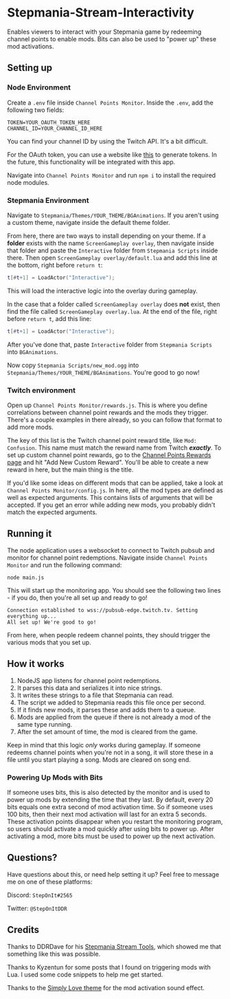 # Stepmania-Stream-Interactivity
Enables viewers to interact with your Stepmania game by redeeming channel points to enable mods. Bits can also be used to "power up" these mod activations.

## Setting up

### Node Environment
Create a `.env` file inside `Channel Points Monitor`. Inside the `.env`, add the following two fields:
```
TOKEN=YOUR_OAUTH_TOKEN_HERE
CHANNEL_ID=YOUR_CHANNEL_ID_HERE
```
You can find your channel ID by using the Twitch API. It's a bit difficult.

For the OAuth token, you can use a website like [this](https://twitchtokengenerator.com/) to generate tokens. In the future, this
functionality will be integrated with this app.

Navigate into `Channel Points Monitor` and run `npm i` to install the required node modules.

### Stepmania Environment
Navigate to `Stepmania/Themes/YOUR_THEME/BGAnimations`. If you aren't using a custom theme, navigate inside the default theme folder.

From here, there are two ways to install depending on your theme. If a **folder** exists with the name `ScreenGameplay overlay`, then navigate inside that folder and paste the `Interactive` folder from `Stepmania Scripts` inside there. Then open `ScreenGameplay overlay/default.lua` and add this line at the bottom, right before `return t`:
```lua
t[#t+1] = LoadActor("Interactive");
```
This will load the interactive logic into the overlay during gameplay.

In the case that a folder called `ScreenGameplay overlay` does **not** exist, then find the file called `ScreenGameplay overlay.lua`. At the end of the file, right before `return t`, add this line:
```lua
t[#t+1] = LoadActor("Interactive");
```
After you've done that, paste `Interactive` folder from `Stepmania Scripts` into `BGAnimations`.

Now copy `Stepmania Scripts/new_mod.ogg` into `Stepmania/Themes/YOUR_THEME/BGAnimations`. You're good to go now!

### Twitch environment
Open up `Channel Points Monitor/rewards.js`. This is where you define correlations between channel point rewards and the mods they trigger. There's a couple examples in there already, so you can follow that format to add more mods.

The key of this list is the Twitch channel point reward title, like `Mod: Confusion`. This name must match the reward name from Twitch *__exactly__*. To set up custom channel point rewards, go to the [Channel Points Rewards page](https://dashboard.twitch.tv/community/channel-points/rewards) and hit "Add New Custom Reward". You'll be able to create a new reward in here, but the main thing is the title. 

If you'd like some ideas on different mods that can be applied, take a look at `Channel Points Monitor/config.js`. In here, all the mod types are defined as well as expected arguments. This contains lists of arguments that will be accepted. If you get an error while adding new mods, you probably didn't match the expected arguments.

## Running it

The node application uses a websocket to connect to Twitch pubsub and monitor for channel point redemptions. Navigate inside `Channel Points Monitor` and run the following command:
```
node main.js
```
This will start up the monitoring app. You should see the following two lines - if you do, then you're all set up and ready to go!
```
Connection established to wss://pubsub-edge.twitch.tv. Setting everything up...
All set up! We're good to go!
```

From here, when people redeem channel points, they should trigger the various mods that you set up.

## How it works
1. NodeJS app listens for channel point redemptions.
2. It parses this data and serializes it into nice strings.
3. It writes these strings to a file that Stepmania can read.
4. The script we added to Stepmania reads this file once per second.
5. If it finds new mods, it parses these and adds them to a queue.
6. Mods are applied from the queue if there is not already a mod of the same type running.
7. After the set amount of time, the mod is cleared from the game.

Keep in mind that this logic _only_ works during gameplay. If someone redeems channel points when you're not in a song, it will store these in a file until you start playing a song. Mods are cleared on song end.

### Powering Up Mods with Bits
If someone uses bits, this is also detected by the monitor and is used to power up mods by extending the time that they last. By default, every 20 bits equals one extra second of mod activation time. So if someone uses 100 bits, then their next mod activation will last for an extra 5 seconds. These activation points disappear when you restart the monitoring program, so users should activate a mod quickly after using bits to power up. After activating a mod, more bits must be used to power up the next activation.

## Questions?
Have questions about this, or need help setting it up? Feel free to message me on one of these platforms:

Discord: `StepOnIt#2565`

Twitter: `@StepOnItDDR`

## Credits
Thanks to DDRDave for his [Stepmania Stream Tools](https://github.com/DaveLinger/Stepmania-Stream-Tools), which showed me that something like this was possible.

Thanks to Kyzentun for some posts that I found on triggering mods with Lua. I used some code snippets to help me get started.

Thanks to the [Simply Love theme](https://github.com/quietly-turning/Simply-Love-SM5) for the mod activation sound effect.

